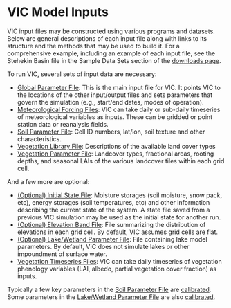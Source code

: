 # VIC Model Inputs

VIC input files may be constructed using various programs and datasets. Below are general descriptions of each input file along with links to its structure and the methods that may be used to build it. For a comprehensive example, including an example of each input file, see the Stehekin Basin file in the Sample Data Sets section of the [downloads page](../Datasets/Datasets.md).

To run VIC, several sets of input data are necessary:

*   [Global Parameter File](GlobalParam.md): This is the main input file for VIC. It points VIC to the locations of the other input/output files and sets parameters that govern the simulation (e.g., start/end dates, modes of operation).
*   [Meteorological Forcing Files](ForcingData.md): VIC can take daily or sub-daily timeseries of meteorological variables as inputs. These can be gridded or point station data or reanalysis fields.
*   [Soil Parameter File](SoilParam.md): Cell ID numbers, lat/lon, soil texture and other characteristics.
*   [Vegetation Library File](VegLib.md): Descriptions of the available land cover types
*   [Vegetation Parameter File](VegParam.md): Landcover types, fractional areas, rooting depths, and seasonal LAIs of the various landcover tiles within each grid cell.

And a few more are optional:

*   [(Optional) Initial State File](StateFile.md): Moisture storages (soil moisture, snow pack, etc), energy storages (soil temperatures, etc) and other information describing the current state of the system. A state file saved from a previous VIC simulation may be used as the initial state for another run.
*   [(Optional) Elevation Band File](SnowBand.md): File summarizing the distribution of elevations in each grid cell. By default, VIC assumes grid cells are flat.
*   [(Optional) Lake/Wetland Parameter File](LakeParam.md): File containing lake model parameters. By default, VIC does not simulate lakes or other impoundment of surface water.
*   [Vegetation Timeseries Files](ForcingData.md): VIC can take daily timeseries of vegetation phenology variables (LAI, albedo, partial vegetation cover fraction) as inputs.

Typically a few key parameters in the [Soil Parameter File](SoilParam.md) are [calibrated](Calibration.md). Some parameters in the [Lake/Wetland Parameter File](LakeParam.md) are also [calibrated](Calibration.md).
